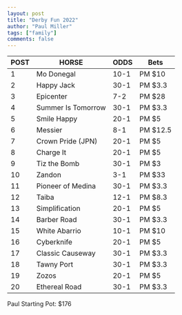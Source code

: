 ```yaml
--- 
layout: post
title: "Derby Fun 2022"
author: "Paul Miller"
tags: ["family"]
comments: false
---
```


|POST | HORSE| ODDS | Bets
---|---|---|---
|1|	Mo Donegal|	10-1| PM $10
2	|Happy Jack|	30-1| PM $3.3
3	|Epicenter|	7-2 |  PM $28
4	|Summer Is Tomorrow|	30-1 | PM $3.3
5	|Smile Happy|	20-1 | PM $5
6	|Messier|	8-1 | PM $12.5
7	|Crown Pride (JPN)|	20-1 | PM $5
8	| Charge It|	20-1  | PM $5
9	|Tiz the Bomb|	30-1 | PM $3
10	|Zandon|	3-1 | PM $33 
11	|Pioneer of Medina|	30-1| PM $3.3
12	|Taiba|	12-1 | PM $8.3
13	|Simplification|	20-1 | PM $5
14	|Barber Road|	30-1 | PM $3.3
15	|White Abarrio|	10-1 | PM $10
16	|Cyberknife|	20-1  | PM $5
17	|Classic Causeway|	30-1 | PM $3.3
18	|Tawny Port|	30-1 | PM $3.3
19	|Zozos|	20-1 | PM $5
20	|Ethereal Road|	30-1 | PM $3.3

Paul Starting Pot: $176
